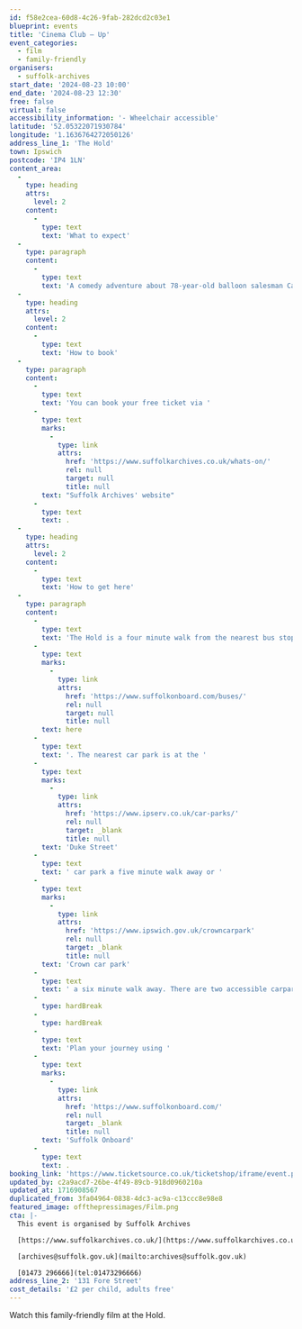 ```yaml
---
id: f58e2cea-60d8-4c26-9fab-282dcd2c03e1
blueprint: events
title: 'Cinema Club – Up'
event_categories:
  - film
  - family-friendly
organisers:
  - suffolk-archives
start_date: '2024-08-23 10:00'
end_date: '2024-08-23 12:30'
free: false
virtual: false
accessibility_information: '- Wheelchair accessible'
latitude: '52.05322071930784'
longitude: '1.1636764272050126'
address_line_1: 'The Hold'
town: Ipswich
postcode: 'IP4 1LN'
content_area:
  -
    type: heading
    attrs:
      level: 2
    content:
      -
        type: text
        text: 'What to expect'
  -
    type: paragraph
    content:
      -
        type: text
        text: 'A comedy adventure about 78-year-old balloon salesman Carl Fredricksen, who finally fulfils his lifelong dream of a great adventure when he ties thousands of balloons to his house and flies away to the wilds of South America. But he discovers all too late that his biggest nightmare has stowed away on the trip: an overly optimistic 8-year-old Wilderness Explorer named Russell. “Up” invites you on a hilarious journey into a lost world, with the least likely duo on Earth.'
  -
    type: heading
    attrs:
      level: 2
    content:
      -
        type: text
        text: 'How to book'
  -
    type: paragraph
    content:
      -
        type: text
        text: 'You can book your free ticket via '
      -
        type: text
        marks:
          -
            type: link
            attrs:
              href: 'https://www.suffolkarchives.co.uk/whats-on/'
              rel: null
              target: null
              title: null
        text: "Suffolk Archives' website"
      -
        type: text
        text: .
  -
    type: heading
    attrs:
      level: 2
    content:
      -
        type: text
        text: 'How to get here'
  -
    type: paragraph
    content:
      -
        type: text
        text: 'The Hold is a four minute walk from the nearest bus stop - see the latest bus timetables '
      -
        type: text
        marks:
          -
            type: link
            attrs:
              href: 'https://www.suffolkonboard.com/buses/'
              rel: null
              target: null
              title: null
        text: here
      -
        type: text
        text: '. The nearest car park is at the '
      -
        type: text
        marks:
          -
            type: link
            attrs:
              href: 'https://www.ipserv.co.uk/car-parks/'
              rel: null
              target: _blank
              title: null
        text: 'Duke Street'
      -
        type: text
        text: ' car park a five minute walk away or '
      -
        type: text
        marks:
          -
            type: link
            attrs:
              href: 'https://www.ipswich.gov.uk/crowncarpark'
              rel: null
              target: _blank
              title: null
        text: 'Crown car park'
      -
        type: text
        text: ' a six minute walk away. There are two accessible carpark spaces for blue badge holders in The Hold car park.'
      -
        type: hardBreak
      -
        type: hardBreak
      -
        type: text
        text: 'Plan your journey using '
      -
        type: text
        marks:
          -
            type: link
            attrs:
              href: 'https://www.suffolkonboard.com/'
              rel: null
              target: _blank
              title: null
        text: 'Suffolk Onboard'
      -
        type: text
        text: .
booking_link: 'https://www.ticketsource.co.uk/ticketshop/iframe/event.php?eventhash=e-gbkvvj&target='
updated_by: c2a9acd7-26be-4f49-89cb-918d0960210a
updated_at: 1716908567
duplicated_from: 3fa04964-0838-4dc3-ac9a-c13ccc8e98e8
featured_image: offthepressimages/Film.png
cta: |-
  This event is organised by Suffolk Archives

  [https://www.suffolkarchives.co.uk/](https://www.suffolkarchives.co.uk/)

  [archives@suffolk.gov.uk](mailto:archives@suffolk.gov.uk)

  [01473 296666](tel:01473296666)
address_line_2: '131 Fore Street'
cost_details: '£2 per child, adults free'
---
```

Watch this family-friendly film at the Hold.